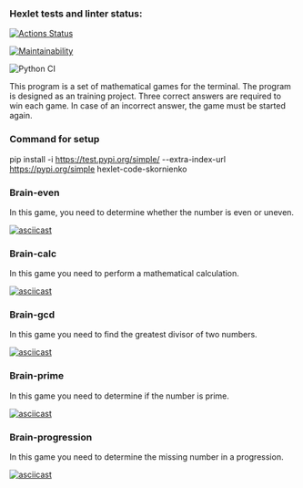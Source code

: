 ### Hexlet tests and linter status:
[![Actions Status](https://github.com/SergeyKornienko/python-project-lvl1/workflows/hexlet-check/badge.svg)](https://github.com/SergeyKornienko/python-project-lvl1/actions)

[![Maintainability](https://api.codeclimate.com/v1/badges/8f041f1e701d00c8df14/maintainability)](https://codeclimate.com/github/SergeyKornienko/python-project-lvl1/maintainability)

![Python CI](https://github.com/SergeyKornienko/python-project-lvl1/workflows/Python%20CI/badge.svg)

This program is a set of mathematical games for the terminal. The program is designed as an training project. Three correct answers are required to win each game. In case of an incorrect answer, the game must be started again. 

### Command for setup
pip install -i https://test.pypi.org/simple/ --extra-index-url https://pypi.org/simple hexlet-code-skornienko


### Brain-even

In this game, you need to determine whether the number is even or  uneven.

[![asciicast](https://asciinema.org/a/381247.svg)](https://asciinema.org/a/381247)

### Brain-calc

In this game you need to perform a mathematical calculation.

[![asciicast](https://asciinema.org/a/381248.svg)](https://asciinema.org/a/381248)

### Brain-gcd

In this game you need to find the greatest divisor of two numbers.

[![asciicast](https://asciinema.org/a/381250.svg)](https://asciinema.org/a/381250)

### Brain-prime

In this game you need to determine if the number is prime.

[![asciicast](https://asciinema.org/a/381251.svg)](https://asciinema.org/a/381251)

### Brain-progression

In this game you need to determine the missing number in a progression.

[![asciicast](https://asciinema.org/a/381252.svg)](https://asciinema.org/a/381252)
